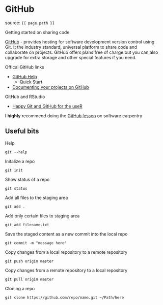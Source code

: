 # GitHub

source: `{{ page.path }}`


<span class="badge badge-info">Getting started on sharing code</span>


[GitHub](https://github.com/) -  provides hosting for software development version control using Git. It the industry standard, universal platform to share code and collaborate on projects. GitHub offers plans free of charge but you can also upgrade for extra storage and other special features if you need.

Offical GitHub links

* [GitHub Help](https://help.github.com/en)
    - [Quick Start](https://help.github.com/en/github/getting-started-with-github/quickstart)
* [Documenting your projects on GitHub](https://guides.github.com/features/wikis/)

GitHub and RStudio

* [Happy Git and GitHub for the useR](https://happygitwithr.com/)

I **highly** recommend doing the [GitHub lesson](http://swcarpentry.github.io/git-novice/) on software carpentry

## Useful bits

Help
```
git --help
```

Initalize a repo
```
git init
```

Show status of a repo
```
git status
```

Add all files to the staging area
```
git add .
```
Add only certain files to staging area
```
git add filename.txt
```

Save the staged content as a new commit into the local repo
```
git commit -m "message here"
```

Copy changes from a local repository to a remote repository
```
git push origin master
```

Copy changes from a remote repository to a local repository
```
git pull origin master
```

Cloning a repo
```
git clone https://github.com/repo/name.git ~/Path/here
```

